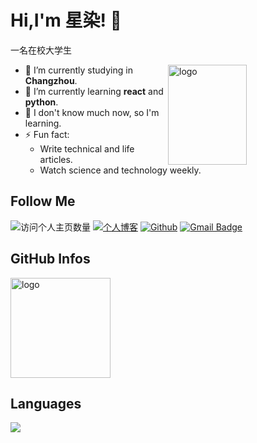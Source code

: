 
# Hi,I'm 星染! 👋
一名在校大学生

<img src="https://github-readme-stats.vercel.app/api?username=jhxxr&show_icons=true&theme=vue" alt="logo" height="160" align="right" width="50%" />

- 🔭 I’m currently studying in **Changzhou**.
- 🌱 I’m currently learning **react** and **python**.
- 💬 I don't know much now, so I'm learning.
- ⚡ Fun fact: 
  - Write technical and life articles.
  - Watch science and technology weekly.


## Follow Me
![访问个人主页数量](https://komarev.com/ghpvc/?username=jhxxr&color=green)
[![个人博客](https://img.shields.io/badge/-个人博客（duktig.cn）-c14438?style=flat-square&logo=B&logoColor=white)](https://zy.jhx.asia/)
[![Github](https://img.shields.io/github/followers/duktig666?label=Github&style=social)](https://github.com/jhxxr)
[![Gmail Badge](https://img.shields.io/badge/gmail-ren_shi_wei@qq.com-Green?style=flat-square&logo=Gmail&logoColor=white&link=mailto:2471717907@qq.com)](mailto:2471717907@qq.com)
## GitHub Infos
<img src="https://github-profile-trophy.vercel.app/?username=jhxxr&theme=flat&column=7" alt="logo" height="160" align="center" style="margin: auto;" />

## Languages
<a href="https://github.com/duktig666">
  <img src="https://github-readme-stats.vercel.app/api/top-langs/?username=jhxxr&theme=vue" />
</a>
